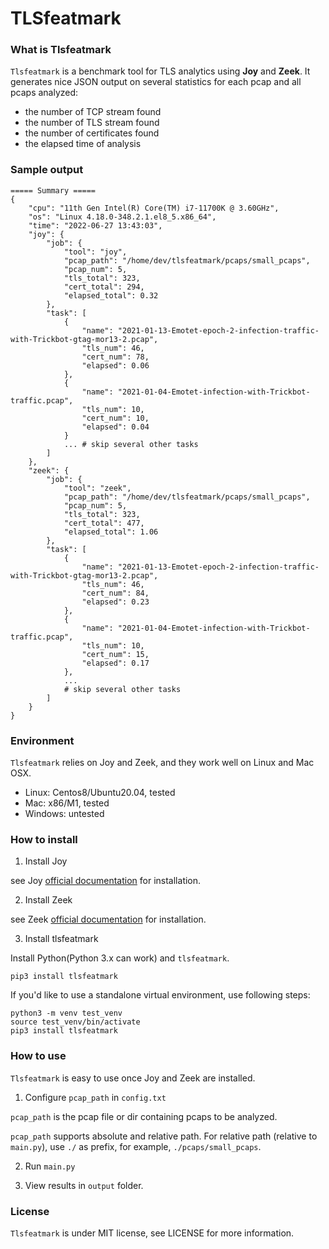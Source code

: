 # TLSfeatmark

### What is Tlsfeatmark
```Tlsfeatmark``` is a benchmark tool for TLS analytics using **Joy** and **Zeek**. It generates
nice JSON output on several statistics for each pcap and all pcaps analyzed:
 - the number of TCP stream found
 - the number of TLS stream found
 - the number of certificates found
 - the elapsed time of analysis
 
### Sample output

```
===== Summary =====
{
    "cpu": "11th Gen Intel(R) Core(TM) i7-11700K @ 3.60GHz",
    "os": "Linux 4.18.0-348.2.1.el8_5.x86_64",
    "time": "2022-06-27 13:43:03",
    "joy": {
        "job": {
            "tool": "joy",
            "pcap_path": "/home/dev/tlsfeatmark/pcaps/small_pcaps",
            "pcap_num": 5,
            "tls_total": 323,
            "cert_total": 294,
            "elapsed_total": 0.32
        },
        "task": [
            {
                "name": "2021-01-13-Emotet-epoch-2-infection-traffic-with-Trickbot-gtag-mor13-2.pcap",
                "tls_num": 46,
                "cert_num": 78,
                "elapsed": 0.06
            },
            {
                "name": "2021-01-04-Emotet-infection-with-Trickbot-traffic.pcap",
                "tls_num": 10,
                "cert_num": 10,
                "elapsed": 0.04
            }
            ... # skip several other tasks
        ]
    },
    "zeek": {
        "job": {
            "tool": "zeek",
            "pcap_path": "/home/dev/tlsfeatmark/pcaps/small_pcaps",
            "pcap_num": 5,
            "tls_total": 323,
            "cert_total": 477,
            "elapsed_total": 1.06
        },
        "task": [
            {
                "name": "2021-01-13-Emotet-epoch-2-infection-traffic-with-Trickbot-gtag-mor13-2.pcap",
                "tls_num": 46,
                "cert_num": 84,
                "elapsed": 0.23
            },
            {
                "name": "2021-01-04-Emotet-infection-with-Trickbot-traffic.pcap",
                "tls_num": 10,
                "cert_num": 15,
                "elapsed": 0.17
            },
            ...        
            # skip several other tasks
        ]
    }
}

```


### Environment
```Tlsfeatmark``` relies on Joy and Zeek, and they work well on Linux and Mac OSX.

 - Linux: Centos8/Ubuntu20.04, tested
 - Mac: x86/M1, tested 
 - Windows: untested 

### How to install 

1. Install Joy

see Joy [official documentation](https://github.com/cisco/joy/wiki/Installation) for installation.

2. Install Zeek

see Zeek [official documentation](https://docs.zeek.org/en/master/install.html) for installation.

3. Install tlsfeatmark

Install Python(Python 3.x can work) and ```tlsfeatmark```.

```pip3 install tlsfeatmark```

If you'd like to use a standalone virtual environment, use following steps:
```
python3 -m venv test_venv
source test_venv/bin/activate
pip3 install tlsfeatmark
```

### How to use
```Tlsfeatmark``` is easy to use once Joy and Zeek are installed.

1. Configure ```pcap_path``` in ```config.txt```

```pcap_path``` is the pcap file or dir containing pcaps to be analyzed.

```pcap_path``` supports absolute and relative path. For relative path (relative to ```main.py```), use ```./``` as prefix, for example, ```./pcaps/small_pcaps```.

2. Run ```main.py```

3. View results in ```output``` folder.

### License
```Tlsfeatmark``` is under MIT license, see LICENSE for more information.